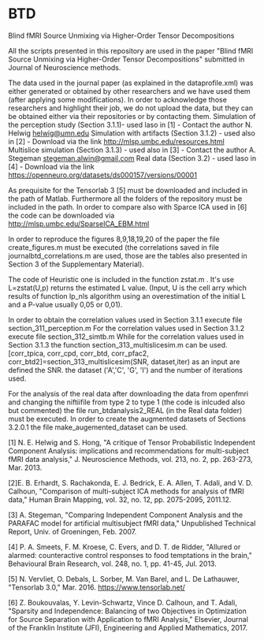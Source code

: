 # BTD
Blind fMRI Source Unmixing via Higher-Order Tensor Decompositions

All the scripts presented in this repository are used in the paper "Blind fMRI Source Unmixing via Higher-Order Tensor Decompositions" submitted in Journal of Neuroscience methods.

The data used in the journal paper (as explained in the dataprofile.xml) was either generated or obtained by other researchers and we have used them (after applying some modifications). In order to acknowledge those researchers and highlight their job, we do not upload the data, but they can be obtained either via their repositories or by contacting them. 
Simulation of the perception study (Section 3.1.1)- used laso in [1] - Contact the author N. Helwig    helwig@umn.edu 
Simulation with artifacts (Section 3.1.2) - used also in [2] - Download via the link http://mlsp.umbc.edu/resources.html
Multislice simulation (Section 3.1.3) - used also in [3] - Contact the author A. Stegeman stegeman.alwin@gmail.com
Real data (Section 3.2) - used laso in [4] - Download via the link    https://openneuro.org/datasets/ds000157/versions/00001

As prequisite for the Tensorlab 3 [5] must be downloaded and included in the path of Matlab. Furthermore all the folders of the repository must be included in the path. In order to compare also with Sparce ICA used in [6] the code can be downloaded via http://mlsp.umbc.edu/SparseICA_EBM.html

In order to reproduce the figures 8,9,18,19,20 of the paper the file create_figures.m must be executed (the correlations saved in file journalbtd_correlations.m are used, those are the tables also presented in Section 3 of the Supplementary Material).

The code of Heuristic one is included in the function zstat.m . It's use L=zstat(U,p) returns the estimated L value. (Input, U is the cell arry which results of function lp_nls algorithm using an overestimation of the initial L and a P-value usually 0,05 or 0,01).

In order to obtain the correlation values used in Section 3.1.1 execute file section_311_perception.m
For the correlation values used in Section 3.1.2 execute file section_312_simtb.m
While for the correlation values used in Section 3.1.3 the function section_313_multislicesim.m can be used. 
[corr_tpica, corr_cpd, corr_btd, corr_pfac2, corr_btd2]=section_313_multislicesim(SNR, dataset,iter)  as an input are defined the SNR. the dataset ('A','C', 'G', 'I') and the number of iterations used.


For the analysis of the real data after downloading the data from openfmri and changing the niftiifile from type 2 to type 1 (the code is inlcuded also but commented) the file run_btdanalysis2_REAL  (in the Real data folder) must be executed. In order to create the augmented datasets of Sections 3.2.0.1 the file make_augemented_dataset can be used.

[1] N. E. Helwig and S. Hong, "A critique of Tensor Probabilistic Independent Component Analysis: implications and recommendations for multi-subject fMRI data analysis,"  J. Neuroscience Methods, vol. 213, no. 2, pp. 263-273, Mar. 2013.

[2]E. B. Erhardt, S. Rachakonda, E. J. Bedrick, E. A. Allen, T. Adali, and V. D. Calhoun, "Comparison of multi-subject ICA methods for analysis of fMRI data," Human Brain Mapping, vol. 32, no. 12, pp. 2075-2095, 2011.12.

[3] A. Stegeman, "Comparing Independent Component Analysis and the PARAFAC model for artificial multisubject fMRI data," Unpublished Technical Report, Univ. of Groeningen, Feb. 2007.

[4] P. A. Smeets, F. M. Kroese, C. Evers, and D. T. de Ridder, "Allured or alarmed: counteractive control responses to food temptations in the brain," Behavioural Brain Research, vol. 248, no. 1, pp. 41-45, Jul. 2013.

[5] N. Vervliet, O. Debals, L. Sorber, M. Van Barel, and L. De Lathauwer, "Tensorlab 3.0," Mar. 2016. https://www.tensorlab.net/

[6] Z. Boukouvalas, Y. Levin-Schwartz, Vince D. Calhoun, and T. Adali, "Sparsity and Independence: Balancing of two Objectives in Optimization for Source Separation with Application to fMRI Analysis," Elsevier, Journal of the Franklin Institute (JFI), Engineering and Applied Mathematics, 2017. 
